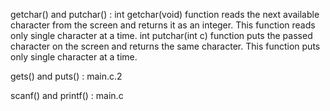 getchar() and putchar() :
int getchar(void) function reads the next available character from the screen and returns it as an integer. This function reads only single character at a time.
int putchar(int c) function puts the passed character on the screen and returns the same character. This function puts only single character at a time.

gets() and puts() :
main.c.2

scanf() and printf() :
main.c